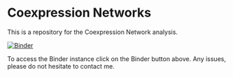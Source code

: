 # Coexpression Networks
This is a repository for the Coexpression Network analysis. 

[![Binder](https://mybinder.org/badge_logo.svg)](https://mybinder.org/v2/gh/dirostri/CoexpressionNetworks/HEAD)

To access the Binder instance click on the Binder button above. Any issues, please do not hesitate to contact me.
